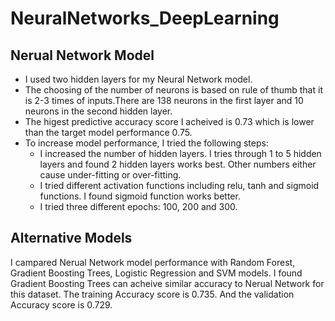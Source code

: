 # NeuralNetworks_DeepLearning

## Nerual Network Model
  - I used two hidden layers for my Neural Network model. 
  - The choosing of the number of neurons is based on rule of thumb that it is 2-3 times of inputs.There are 138 neurons in the first layer and 10 neurons in the second hidden layer. 
  - The higest predictive accuracy score I acheived is 0.73 which is lower than the target model performance 0.75. 
  - To increase model performance, I tried the following steps:
    - I increased the number of hidden layers. I tries through 1 to 5 hidden layers and found 2 hidden layers works best. Other numbers either cause under-fitting or over-fitting.
    - I tried different activation functions including relu, tanh and sigmoid functions. I found sigmoid function works better.
    - I tried three different epochs: 100, 200 and 300.

## Alternative Models
I campared Nerual Network model performance with Random Forest, Gradient Boosting Trees, Logistic Regression and SVM models. I found Gradient Boosting Trees can acheive similar accuracy to Nerual Network for this dataset. The training Accuracy score is 0.735. And the validation Accuracy score is 0.729.
